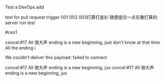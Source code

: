 Test a DevOps add

test for pull request trigger
001
002
003打算打底衫
随便提交一点东撒打算的
server run test

#ces1


concel:#17 All 很大声 ending is a new beginning, just don't know at that time All the ending i

We couldn’t deliver this payload: failed to connect


concel:#17 All 很大声 ending is a new beginning, jus
concel:#17 All 很大声 ending is a new beginning, jus
